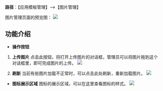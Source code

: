 **路径**：【应用模板管理】-->【图片管理】

图片管理页面的预览图：
![](http://docfiles.baibaoyun.com/FhDU-HOLT_nH185kQKgZpQc9hvGy)
## 功能介绍

* **操作按钮** 
1. **上传图片**
点击此按钮，将打开上传图片的对话框，管理员可以将图片拖到这个对话框里，即可完成图片的上传。
![](http://docfiles.baibaoyun.com/FjNPSJhPBHSylJCxHxVZs-N6TpwD)

1. **刷新**
当前有些图片加载不正常时，可以点击此处刷新，重新加载图片。
![](http://docfiles.baibaoyun.com/FrHNFia8-sKwyaODUqVcSp30b4jH)
* **图标展示区域** 
图标的展示区域，可以在这里查看图标的样式。
![](http://docfiles.baibaoyun.com/FiHQNf44MkZEC8cb4zPQht2FWeKa)
